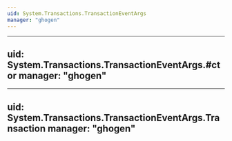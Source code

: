 ```yaml
---
uid: System.Transactions.TransactionEventArgs
manager: "ghogen"
---
```


---
uid: System.Transactions.TransactionEventArgs.#ctor
manager: "ghogen"
---

---
uid: System.Transactions.TransactionEventArgs.Transaction
manager: "ghogen"
---
